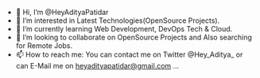 - 👋 Hi, I’m @HeyAdityaPatidar
- 👀 I’m interested in Latest Technologies(OpenSource Projects).
- 🌱 I’m currently learning Web Development, DevOps Tech & Cloud.
- 💞️ I’m looking to collaborate on OpenSource Projects and Also searching for Remote Jobs.
- 📫 How to reach me: You can contact me on Twitter @Hey_Aditya_ or can E-Mail me on heyadityapatidar@gmail.com ... 

<!---
HeyAdityaPatidar/HeyAdityaPatidar is a ✨ special ✨ repository because its `README.md` (this file) appears on your GitHub profile.
You can click the Preview link to take a look at your changes.
--->
